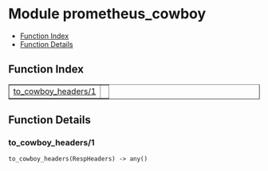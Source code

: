 

# Module prometheus_cowboy #
* [Function Index](#index)
* [Function Details](#functions)

<a name="index"></a>

## Function Index ##


<table width="100%" border="1" cellspacing="0" cellpadding="2" summary="function index"><tr><td valign="top"><a href="#to_cowboy_headers-1">to_cowboy_headers/1</a></td><td></td></tr></table>


<a name="functions"></a>

## Function Details ##

<a name="to_cowboy_headers-1"></a>

### to_cowboy_headers/1 ###

`to_cowboy_headers(RespHeaders) -> any()`

